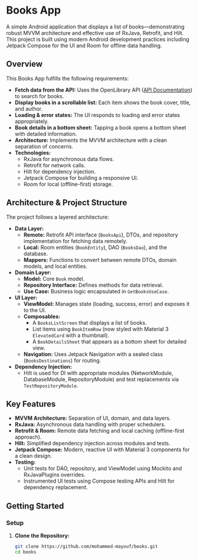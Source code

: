 # Books App

A simple Android application that displays a list of books—demonstrating robust MVVM architecture and effective use of RxJava, Retrofit, and Hilt. This project is built using modern Android development practices including Jetpack Compose for the UI and Room for offline data handling.

## Overview

This Books App fulfills the following requirements:
- **Fetch data from the API:** Uses the OpenLibrary API ([API Documentation](https://openlibrary.org/developers/api)) to search for books.
- **Display books in a scrollable list:** Each item shows the book cover, title, and author.
- **Loading & error states:** The UI responds to loading and error states appropriately.
- **Book details in a bottom sheet:** Tapping a book opens a bottom sheet with detailed information.
- **Architecture:** Implements the MVVM architecture with a clean separation of concerns.
- **Technologies:** 
  - RxJava for asynchronous data flows.
  - Retrofit for network calls.
  - Hilt for dependency injection.
  - Jetpack Compose for building a responsive UI.
  - Room for local (offline-first) storage.

## Architecture & Project Structure

The project follows a layered architecture:
- **Data Layer:**
  - **Remote:** Retrofit API interface (`BooksApi`), DTOs, and repository implementation for fetching data remotely.
  - **Local:** Room entities (`BookEntity`), DAO (`BooksDao`), and the database.
  - **Mappers:** Functions to convert between remote DTOs, domain models, and local entities.
- **Domain Layer:**
  - **Model:** Core `Book` model.
  - **Repository Interface:** Defines methods for data retrieval.
  - **Use Case:** Business logic encapsulated in `GetBooksUseCase`.
- **UI Layer:**
  - **ViewModel:** Manages state (loading, success, error) and exposes it to the UI.
  - **Composables:** 
    - A `BooksListScreen` that displays a list of books.
    - List items using `BookItemRow` (now styled with Material 3 `ElevatedCard` with a thumbnail).
    - A `BookDetailsSheet` that appears as a bottom sheet for detailed view.
  - **Navigation:** Uses Jetpack Navigation with a sealed class (`BooksDestinations`) for routing.
- **Dependency Injection:**
  - Hilt is used for DI with appropriate modules (NetworkModule, DatabaseModule, RepositoryModule) and test replacements via `TestRepositoryModule`.

## Key Features

- **MVVM Architecture:** Separation of UI, domain, and data layers.
- **RxJava:** Asynchronous data handling with proper schedulers.
- **Retrofit & Room:** Remote data fetching and local caching (offline-first approach).
- **Hilt:** Simplified dependency injection across modules and tests.
- **Jetpack Compose:** Modern, reactive UI with Material 3 components for a clean design.
- **Testing:**
  - Unit tests for DAO, repository, and ViewModel using Mockito and RxJavaPlugins overrides.
  - Instrumented UI tests using Compose testing APIs and Hilt for dependency replacement.
  
## Getting Started

### Setup

1. **Clone the Repository:**
   ```bash
   git clone https://github.com/mohammed-mayouf/books.git
   cd books

